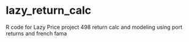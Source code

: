 # lazy_return_calc
R code for Lazy Price project 498 return calc and modeling using port returns and french fama
